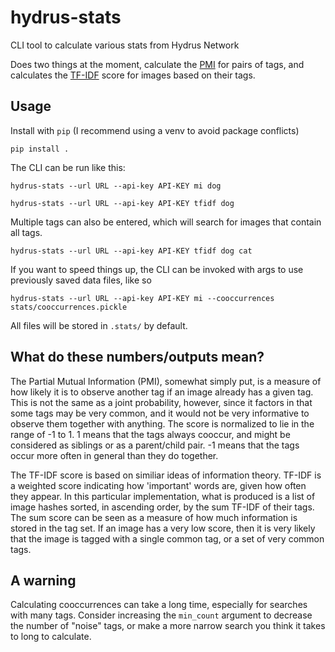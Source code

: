 # hydrus-stats
CLI tool to calculate various stats from Hydrus Network

Does two things at the moment, calculate the [PMI](https://en.wikipedia.org/wiki/Pointwise_mutual_information) for pairs of tags, and calculates the [TF-IDF](https://en.wikipedia.org/wiki/Tf%E2%80%93idf) score for images based on their tags.

## Usage

Install with `pip` (I recommend using a venv to avoid package conflicts)

`pip install .`

The CLI can be run like this:

`hydrus-stats --url URL --api-key API-KEY mi dog`

`hydrus-stats --url URL --api-key API-KEY tfidf dog`

Multiple tags can also be entered, which will search for images that contain all tags.

`hydrus-stats --url URL --api-key API-KEY tfidf dog cat`

If you want to speed things up, the CLI can be invoked with args to use previously saved data files, like so

`hydrus-stats --url URL --api-key API-KEY mi --cooccurrences stats/cooccurrences.pickle`

All files will be stored in `.stats/` by default.

## What do these numbers/outputs mean?

The Partial Mutual Information (PMI), somewhat simply put, is a measure of how likely it is to observe another tag if an image already has a given tag.
This is not the same as a joint probability, however, since it factors in that some tags may be very common, and it would not be very informative to observe
them together with anything. The score is normalized to lie in the range of -1 to 1. 1 means that the tags always cooccur, and might be considered as siblings or as a parent/child pair. -1 means that the tags occur more often in general than they do together. 

The TF-IDF score is based on similiar ideas of information theory. TF-IDF is a weighted score indicating how 'important' words are, given how often they appear.
In this particular implementation, what is produced is a list of image hashes sorted, in ascending order, by the sum 
TF-IDF of their tags. The sum score can be seen as a measure of how much information is stored in the tag set. If an image has a very low score, then it is
very likely that the image is tagged with a single common tag, or a set of very common tags.

## A warning

Calculating cooccurrences can take a long time, especially for searches with many tags. Consider increasing the `min_count` argument to decrease the number of "noise" tags, or make a more narrow search you think it takes to long to calculate.
